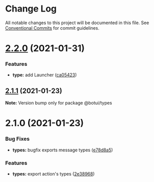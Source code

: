 # Change Log

All notable changes to this project will be documented in this file.
See [Conventional Commits](https://conventionalcommits.org) for commit guidelines.

# [2.2.0](https://github.com/aiji42/botui-child-next/compare/@botui/types@2.1.1...@botui/types@2.2.0) (2021-01-31)


### Features

* **type:** add Launcher ([ca05423](https://github.com/aiji42/botui-child-next/commit/ca054236cb144b5c5e095230788c35e546444308))





## [2.1.1](https://github.com/aiji42/botui-child-next/compare/@botui/types@2.1.0...@botui/types@2.1.1) (2021-01-23)

**Note:** Version bump only for package @botui/types





# 2.1.0 (2021-01-23)


### Bug Fixes

* **types:** bugfix exports message types ([e78d8a5](https://github.com/aiji42/botui-child-next/commit/e78d8a59100076060fe5cc2679d69293647ea3ca))


### Features

* **types:** export action's types ([2e38968](https://github.com/aiji42/botui-child-next/commit/2e3896879d091f36a0f0dad17d8b441830ff94af))
